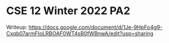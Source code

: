 # CSE 12 Winter 2022 PA2

Writeup: https://docs.google.com/document/d/1Je-9HpFo4g9-Cxqb07armFIoLRBOAF0WT4sB0fWBnwA/edit?usp=sharing

